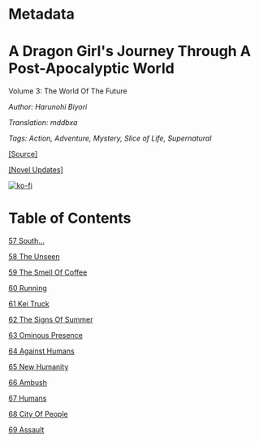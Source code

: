 # Metadata

# A Dragon Girl's Journey Through A Post-Apocalyptic World
  
Volume 3: The World Of The Future

_Author:_ _Harunohi Biyori_

_Translation: mddbxa_

_Tags: Action, Adventure, Mystery, Slice of Life, Supernatural_

[\[Source\]](https://ncode.syosetu.com/n4711in/)

[\[Novel Updates\]](https://www.novelupdates.com/series/a-dragon-girls-journey-through-a-post-apocalyptic-world/)


[![ko-fi](https://ko-fi.com/img/githubbutton_sm.svg)](https://ko-fi.com/I2I117SQUE)



# Table of Contents

[57 South…](./chapters/section_0001.md)

[58 The Unseen](./chapters/section_0002.md)

[59 The Smell Of Coffee](./chapters/section_0003.md)

[60 Running](./chapters/section_0004.md)

[61 Kei Truck](./chapters/section_0005.md)

[62 The Signs Of Summer](./chapters/section_0006.md)

[63 Ominous Presence](./chapters/section_0007.md)

[64 Against Humans](./chapters/section_0008.md)

[65 New Humanity](./chapters/section_0009.md)

[66 Ambush](./chapters/section_0010.md)

[67 Humans](./chapters/section_0011.md)

[68 City Of People](./chapters/section_0012.md)

[69 Assault](./chapters/section_0013.md)
